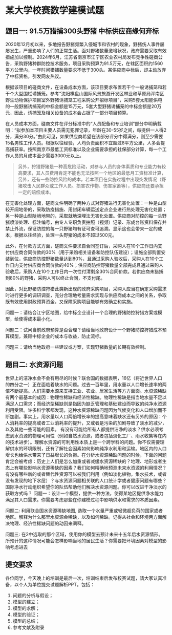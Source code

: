# 某大学校赛数学建模试题

## 题目一: 91.5万猎捕300头野猪 中标供应商缘何弃标

 2020年12月初以来，多地报告野猪频繁入侵城市和农村的现象，野猪伤人事件屡屡发生，严重影响了人们的正常生活。面对野猪数量激增状况，政府需要采取有效措施加以控制。2024年6月，江苏省南京市江宁区农业农村局发布竞争性磋商公告，采购野猪种群防控技术服务，项目采购预算为91.5万元，在辖区面积约1560平方公里内，一年时间猎捕数量要求不低于300头。某供应商中标后，却主动放弃了中标资格，引发网友热议。

根据该项目的磋商文件，在设备成本方面，该项目要求布置若干个一般诱捕笼和若干个大型围栏诱捕笼。参考“沈阳棋盘山国际风景旅游开发区林业和草原局浑南区野生动物保护项目室外野猪诱捕笼工程采购公开招标项目”，采购5套太阳能供电的一般野猪诱捕笼的中标金额是15万元，5套大型野猪诱捕笼的中标金额是20万元，因此，诱捕笼及相关设备的成本会占据了一部分项目预算。

在人员成本方面，磋商文件在评分标准中的“人员配备和专业培训”部分中明确载明：“拟参加本项目主要人员需无犯罪记录，年龄在30-55岁之间，每提供一人得2分，满分30分。”由此可见，如果供应商希望在该部分评分中得满分，则至少需要15名男性工作人员。根据以往经验，人均负责面积不宜超过8平方公里，人多会提高捕获率。按照南京市最低工资标准以及企业需要承担的社保部分计算，每一个工作人员的月成本至少需要3000元以上。

> 另外，狩猎野猪是一种高危险活动，对参与人员的身体素质和专业能力有较高要求，其人员费用肯定不能也无法按照一个地区的最低月工资标准计算，另外，还有一些防控风险的成本，若本项目在实施过程中出现突发情况（野猪攻击人民群众或工作人员、损害农作物、伤害家畜等），供应商还要承担一定的赔偿成本。

在无害化处理方面，磋商文件明确了两种方式对野猪进行无害化处置：一种是山型较开阔地带的，采取防疫措施、用封闭车辆运送定点企业进行热处理无害化处置；另一种是山型陡峭地带的，采取就地深埋法无害化处置。供应商对防控的每一头野猪喷漆处理、标注编号，由专人专职负责拍照（视频）记录、形成台账资料保存并禁止外流，保证防控的每一只野猪均有证可查可追溯。显示这也会带来一定的成本，根据以往经验，处理一头野猪的成本不超过500元。

此外，在付款方式方面，磋商文件要求自合同签订后，采购人在10个工作日内支付供应商合同价款的30%（用于采购相关设备和防控队伍建设）；设施全部购置安装到位，供应商防控野猪数量达到80%，且通过采购人验收后，采购人在10个工作日内支付供应商合同价款的40%；供应商防控野猪数量全部完成且通过采购人验收后，采购人在10个工作日内一次性付清剩余30%合同价款。若供应商未猎捕到80%的野猪，采购人可以终止合同，不支付尾。

因此，对比野猪防控狩猎此类新出现的政府采购项目，采购人应当在确定采购需求时进行更多的调研调查，充分合理地考量需求实现与供应商成本之间的关系，争取既有效使用财政预算资金，又保障采购项目能够有效确立和实施。

问题一：请结合江宁区地图，给中标企业设计一个合理的野猪防控狩猎方案或模型，给使得成本最小化。

问题二：试问当前政府预算是否合理？请给当地政府设计一个野猪防控狩猎成本预算模型，兼顾中标企业的成本与收益，防止流标。

问题三：请给当地政府一些建议或方案，实现野猪数量的长期有效控制。

## 题目二: 水资源问题

世界上的洁净水会不会有用尽的时候？联合国的数据表明，16亿（将近世界人口的四分之一）正在面临着缺水的问题。过去一百年里，用水量以人口增长速率的两倍不断提高。人们需要水源来支持工业、农业、居家生活等方方面面。水资源稀缺有两个最基本的成因：物理性稀缺和经济性稀缺。物理性稀缺是指当地水量不足以满足人口需求；而经济型稀缺则是指因为缺乏管理和基础建设而导致的纯净水资源利用受限。许多科学家都发现，这种水资源稀缺问题因为气候变化和人口增加而不断加剧。事实上，用水量以人口两倍增长率的提高意味着缺水还有另外的原因：个人消耗率的提高或者工业消耗率的提升，又或者是污染的加剧导致了淡水的减少，以及其他一些可能的因素。
有没有可能给所有人都提供洁净的淡水？供水必须考虑到水资源的物理可用性（例如自然水资源，或者包括淡化工厂、雨水收集等在内的技术进步）。理解水资源的可利用性本质上是一个跨学科的问题。你不仅需要理解供水的环境限制，还有了解社会因素如何影响纯净水利用和运输。地区内的人口增长也给供水带来了日益增长的负担。在分析水资源稀缺问题的时候，下面的问题肯定会被考虑：历史上人们是怎么加重或者减缓水资源稀缺的？地理、地形或者生态上有哪些影响水资源稀缺的因素？我们如何精确地预测未来水资源的利用情况？有没有哪些新的或者替代性资源可以被我们利用（例如淡化植物，集水技术，或者没有发现的地下水层）？与水资源问题相关联的人口统计学或者健康问题有哪些？
国际净水行动组织希望你的队伍帮助他们解决水资源问题。你可以改进干净淡水的获取方式吗？
 问题一：设计一个模型，提供一种方法，使得某地区提供净水能力满足其人口需求。你需要考虑那些在你建模过程中影响供水和需求的本质因素。

问题二: 利用联合国水资源稀缺地图, 选取一个水量严重或轻微超负荷的国家或者地区。解释为什么那里水资源会稀缺，以及如何稀缺。记得从社会和环境两方面解决物理、经济性稀缺问题的动因来阐释。

问题三: 在2中选取的那个区域，使用你的模型去预计未来十五年后水资源情形。所预计的这种情况可能会怎样影响当地的居民生活？你需要把环境因素对模型的影响考虑进去 

## 提交要求

各位同学，今天晚上的培训是最后一次，培训结束后发布校赛试题，请大家认真准备，以个人为单位提交试题解析PPT。包括：

1. 问题的分析与假设；
2. 模型的建立；
3. 模型的求解；
4. 模型的验证；
5. 模型的总结；
6. 参考文献及附录 
